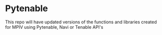 # Pytenable

This repo will have updated versions of the functions and libraries created for MPIV using Pytenable, Navi or Tenable API's
